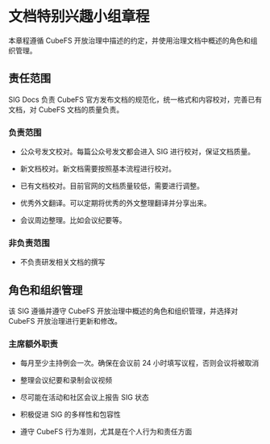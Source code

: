 # 文档特别兴趣小组章程

本章程遵循 CubeFS 开放治理中描述的约定，并使用治理文档中概述的角色和组织管理。

## 责任范围

SIG Docs 负责 CubeFS 官方发布文档的规范化，统一格式和内容校对，完善已有文档，对 CubeFS 文档的质量负责。

### 负责范围

- 公众号发文校对。每篇公众号发文都会进入 SIG 进行校对，保证文档质量。

- 新文档校对。新文档需要按照基本流程进行校对。

- 已有文档校对。目前官网的文档质量较低，需要进行调整。

- 优秀外文翻译。可以定期将优秀的外文整理翻译并分享出来。

- 会议周边整理。比如会议纪要等。


### 非负责范围

- 不负责研发相关文档的撰写

## 角色和组织管理

该 SIG 遵循并遵守 CubeFS 开放治理中概述的角色和组织管理，并选择对 CubeFS 开放治理进行更新和修改。

### 主席额外职责

- 每月至少主持例会一次。确保在会议前 24 小时填写议程，否则会议将被取消

- 整理会议纪要和录制会议视频

- 尽可能在活动和社区会议上报告 SIG 状态

- 积极促进 SIG 的多样性和包容性

- 遵守 CubeFS 行为准则，尤其是在个人行为和责任方面